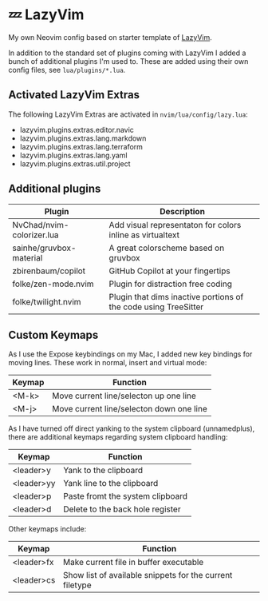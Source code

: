 # 💤 LazyVim

My own Neovim config based on starter template of [LazyVim](https://github.com/LazyVim/LazyVim).

In addition to the standard set of plugins coming with LazyVim I added a bunch
of additional plugins I'm used to. These are added using their own config files,
see `lua/plugins/*.lua`.

## Activated LazyVim Extras

The following LazyVim Extras are activated in `nvim/lua/config/lazy.lua`:

* lazyvim.plugins.extras.editor.navic
* lazyvim.plugins.extras.lang.markdown
* lazyvim.plugins.extras.lang.terraform
* lazyvim.plugins.extras.lang.yaml
* lazyvim.plugins.extras.util.project

## Additional plugins

| Plugin                     |  Description    |
|---------------             |  --------------- |
| NvChad/nvim-colorizer.lua  |  Add visual representaton for colors inline as virtualtext   |
| sainhe/gruvbox-material    |  A great colorscheme based on gruvbox   |
| zbirenbaum/copilot         |  GitHub Copilot at your fingertips   |
| folke/zen-mode.nvim        |  Plugin for distraction free coding |
| folke/twilight.nvim        |  Plugin that dims inactive portions of the code using TreeSitter |

## Custom Keymaps

As I use the Expose keybindings on my Mac, I added new key bindings for moving
lines. These work in normal, insert and virtual mode:

| Keymap | Function    |
|--------| ----------- |
| \<M-k>  | Move current line/selecton up one line   |
| \<M-j>  | Move current line/selecton down one line   |

As I have turned off direct yanking to the system clipboard (unnamedplus), there
are additional keymaps regarding system clipboard handling:

| Keymap   | Function    |
|----------| ----------- |
| \<leader>y   | Yank to the clipboard  |
| \<leader>yy   | Yank line to the clipboard  |
| \<leader>p   | Paste fromt the system clipboard  |
| \<leader>d   | Delete to the back hole register |

Other keymaps include:

| Keymap     | Function    |
|----------- | ----------- |
| \<leader>fx | Make current file in buffer executable |
| \<leader>cs | Show list of available snippets for the current filetype |
